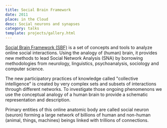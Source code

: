 ```yaml
---
title: Social Brain Framework
date: 2011
place: in the Cloud
desc: Social neurons and synapses
category: talks
template: projects/gallery.html
---
```


[Social Brain Framework (SBF)](https://github.com/sharismlab/social-brain-framework) is a set of concepts and tools to analyze online social interactions. Using the analogy of (human) brain, it provides new methods to lead Social Network Analysis (SNA) by borrowing methodologies from neurology, linguistics, psychoanalysis, sociology and computer science.

The new participatory practices of knowledge called "collective intelligence" is created  by very complex sets and subsets of interactions through different networks. To investigate those ongoing phenomenons we use the conceptual analogy of a human brain to provide a schematic representation and description. 

Primary entities of this online anatomic body are called social neuron (seuron) forming a large network of billions of human and non-human (animal, things, machines) beings linked with trillions of connections.
